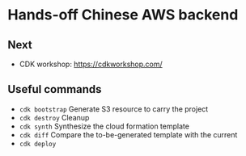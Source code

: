 # Hands-off Chinese AWS backend

## Next

* CDK workshop: https://cdkworkshop.com/

## Useful commands

* `cdk bootstrap` Generate S3 resource to carry the project
* `cdk destroy` Cleanup
* `cdk synth` Synthesize the cloud formation template
* `cdk diff` Compare the to-be-generated template with the current
* `cdk deploy`
